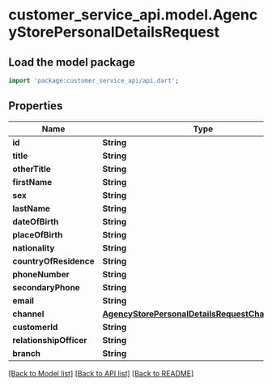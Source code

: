 # customer_service_api.model.AgencyStorePersonalDetailsRequest

## Load the model package
```dart
import 'package:customer_service_api/api.dart';
```

## Properties
Name | Type | Description | Notes
------------ | ------------- | ------------- | -------------
**id** | **String** |  | [optional] 
**title** | **String** |  | 
**otherTitle** | **String** |  | [optional] 
**firstName** | **String** |  | 
**sex** | **String** |  | 
**lastName** | **String** |  | 
**dateOfBirth** | **String** |  | 
**placeOfBirth** | **String** |  | 
**nationality** | **String** |  | 
**countryOfResidence** | **String** |  | 
**phoneNumber** | **String** |  | 
**secondaryPhone** | **String** |  | [optional] 
**email** | **String** |  | [optional] 
**channel** | [**AgencyStorePersonalDetailsRequestChannelEnum**](AgencyStorePersonalDetailsRequestChannelEnum.md) |  | 
**customerId** | **String** |  | [optional] 
**relationshipOfficer** | **String** |  | 
**branch** | **String** |  | 

[[Back to Model list]](../README.md#documentation-for-models) [[Back to API list]](../README.md#documentation-for-api-endpoints) [[Back to README]](../README.md)


